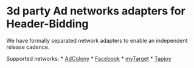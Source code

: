 #  3d party Ad networks adapters for Header-Bidding

We have formally separated network adapters to enable an independent release cadence.

Supported networks:
    * [AdColony](adcolony)
    * [Facebook](facebook)
    * [myTarget](my_target)
    * [Tapjoy](tapjoy)